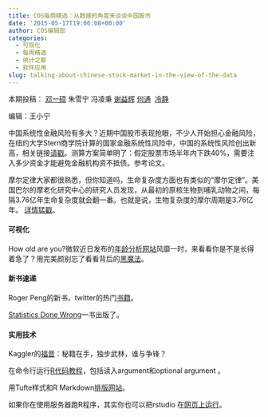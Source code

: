 ```yaml
---
title: COS每周精选：从数据的角度来谈谈中国股市
date: '2015-05-17T19:06:08+00:00'
author: COS编辑部
categories:
  - 可视化
  - 每周精选
  - 统计之都
  - 软件应用
slug: talking-about-chinese-stock-market-in-the-view-of-the-data
---
```


本期投稿： <a href="http://yishuo.org/" target="_blank">邓一硕</a> 朱雪宁 冯凌秉 <a href="http://yihui.name/" target="_blank">谢益辉</a> <a href="https://github.com/hetong007" target="_blank">何通</a>  <a href="http://www.weibo.com/p/1005051756465937/home?from=page_100505&mod=TAB&noscale_head=1#_0" target="_blank">冷静</a>

编辑：王小宁

中国系统性金融风险有多大？近期中国股市表现抢眼，不少人开始担心金融风险，在纽约大学Stern商学院计算的国家金融系统性风险中，中国的系统性风险创出新高，相关链接<a href="http://vlab.stern.nyu.edu/welcome/risk/" target="_blank">请戳</a>。测算方案简单明了：假定股票市场半年内下跌40%，需要注入多少资金才能避免金融机构资不抵债。参考论文。

摩尔定律大家都很熟悉，但你知道吗，生命复杂度方面也有类似的“摩尔定律”。美国巴尔的摩老化研究中心的研究人员发现，从最初的原核生物到哺乳动物之间，每隔3.76亿年生命复杂度就会翻一番。也就是说，生物复杂度的摩尔周期是3.76亿年。 <a href="http://www.technologyreview.com/view/513781/moores-law-and-the-origin-of-life/" target="_blank">详情猛戳</a>。

<!--more-->

#### 可视化

How old are you?微软近日发布的<a href="http://www.how-old.net/" target="_blank">年龄分析网站</a>风靡一时，来看看你是不是长得着急了？用完美颜别忘了看看背后的<a href="http://blog.how-old.net/" target="_blank">黑魔法</a>。

#### 新书速递

Roger Peng的新书，twitter的热门<a href="https://leanpub.com/rprogramming" target="_blank">书籍</a>。

<a href="http://www.statisticsdonewrong.com" target="_blank">Statistics Done Wrong</a>一书出版了。

#### 实用技术

Kaggler的<a href="http://suanfazu.com/t/kaggle-ji-qi-xue-xi-jing-sai-guan-jun-ji-you-sheng-zhe-de-yuan-dai-ma-hui-zong/230" target="_blank">福音</a>：秘籍在手，独步武林，谁与争锋？

在命令行运行<a href="http://www.cureffi.org/2014/01/15/running-r-batch-mode-linux/" target="_blank">R代码教程</a>，包括读入argument和optional argument 。

用Tufte样式和R Markdown<a href="http://cpsievert.github.io/knitr-jekyll/2015/04/jekyll-tufte-servr.html" target="_blank">排版网站</a>。

如果你在使用服务器跑R程序，其实你也可以把rstudio 在[网页上运行](http://www.linuxidc.com/Linux/2012-02/54610.htm)。
